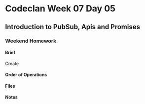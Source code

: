 # Codeclan Week 07 Day 05
## Introduction to PubSub, Apis and Promises
### Weekend Homework

#### Brief

Create 

#### Order of Operations

#### Files


#### Notes
